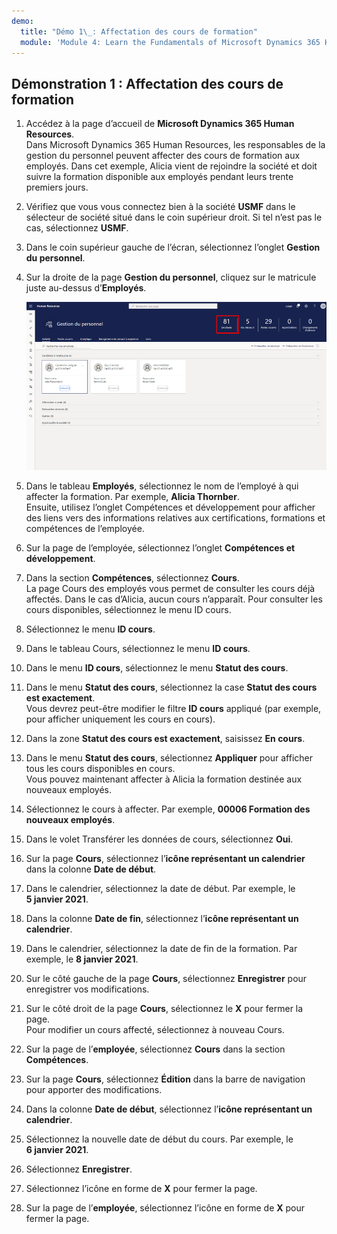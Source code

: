 ```yaml
---
demo:
  title: "Démo 1\_: Affectation des cours de formation"
  module: 'Module 4: Learn the Fundamentals of Microsoft Dynamics 365 Human Resources'
---
```


## Démonstration 1 : Affectation des cours de formation

1. Accédez à la page d’accueil de **Microsoft Dynamics 365 Human Resources**.  
    Dans Microsoft Dynamics 365 Human Resources, les responsables de la gestion du personnel peuvent affecter des cours de formation aux employés. Dans cet exemple, Alicia vient de rejoindre la société et doit suivre la formation disponible aux employés pendant leurs trente premiers jours.

1. Vérifiez que vous vous connectez bien à la société **USMF** dans le sélecteur de société situé dans le coin supérieur droit. Si tel n’est pas le cas, sélectionnez **USMF**.

1. Dans le coin supérieur gauche de l’écran, sélectionnez l’onglet **Gestion du personnel**.

1. Sur la droite de la page **Gestion du personnel**, cliquez sur le matricule juste au-dessus d’**Employés**.

    ![Capture d’écran de la page Gestion du personnel où le matricule d’employé est mis en surbrillance.](./media/assigning_learning_courses_1_employee.png)

1. Dans le tableau **Employés**, sélectionnez le nom de l’employé à qui affecter la formation. Par exemple, **Alicia Thornber**.  
    Ensuite, utilisez l’onglet Compétences et développement pour afficher des liens vers des informations relatives aux certifications, formations et compétences de l’employée.

1. Sur la page de l’employée, sélectionnez l’onglet **Compétences et développement**.

1. Dans la section **Compétences**, sélectionnez **Cours**.  
    La page Cours des employés vous permet de consulter les cours déjà affectés. Dans le cas d’Alicia, aucun cours n’apparaît. Pour consulter les cours disponibles, sélectionnez le menu ID cours.

1. Sélectionnez le menu **ID cours**.

1. Dans le tableau Cours, sélectionnez le menu **ID cours**.

1. Dans le menu **ID cours**, sélectionnez le menu **Statut des cours**.

1. Dans le menu **Statut des cours**, sélectionnez la case **Statut des cours est exactement**.  
    Vous devrez peut-être modifier le filtre **ID cours** appliqué (par exemple, pour afficher uniquement les cours en cours).

1. Dans la zone **Statut des cours est exactement**, saisissez **En cours**.

1. Dans le menu **Statut des cours**, sélectionnez **Appliquer** pour afficher tous les cours disponibles en cours.  
    Vous pouvez maintenant affecter à Alicia la formation destinée aux nouveaux employés.

1. Sélectionnez le cours à affecter. Par exemple, **00006 Formation des nouveaux employés**.

1. Dans le volet Transférer les données de cours, sélectionnez **Oui**.

1. Sur la page **Cours**, sélectionnez l’**icône représentant un calendrier** dans la colonne **Date de début**.

1. Dans le calendrier, sélectionnez la date de début. Par exemple, le **5 janvier 2021**.

1. Dans la colonne **Date de fin**, sélectionnez l’**icône représentant un calendrier**.

1. Dans le calendrier, sélectionnez la date de fin de la formation. Par exemple, le **8 janvier 2021**.

1. Sur le côté gauche de la page **Cours**, sélectionnez **Enregistrer** pour enregistrer vos modifications.

1. Sur le côté droit de la page **Cours**, sélectionnez le **X** pour fermer la page.  
    Pour modifier un cours affecté, sélectionnez à nouveau Cours.

1. Sur la page de l’**employée**, sélectionnez **Cours** dans la section **Compétences**.

1. Sur la page **Cours**, sélectionnez **Édition** dans la barre de navigation pour apporter des modifications.

1. Dans la colonne **Date de début**, sélectionnez l’**icône représentant un calendrier**.

1. Sélectionnez la nouvelle date de début du cours. Par exemple, le **6 janvier 2021**.

1. Sélectionnez **Enregistrer**.

1. Sélectionnez l’icône en forme de **X** pour fermer la page.

1. Sur la page de l’**employée**, sélectionnez l’icône en forme de **X** pour fermer la page.

